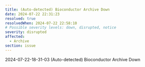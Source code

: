 ```yaml
---
title: (Auto-detected) Bioconductor Archive Down
date: 2024-07-22 22:31:23
resolved: true
resolvedWhen: 2024-07-22 22:58:10
# Possible severity levels: down, disrupted, notice
severity: disrupted
affected:
  - Archive
section: issue
---
```


2024-07-22-18-31-03 (Auto-detected) Bioconductor Archive Down

